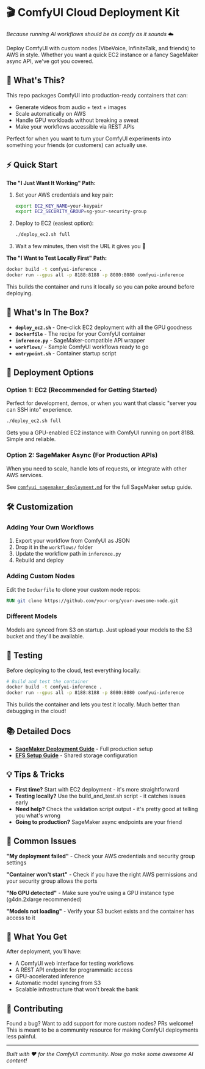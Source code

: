 # 🎬 ComfyUI Cloud Deployment Kit

*Because running AI workflows should be as comfy as it sounds* ☁️

Deploy ComfyUI with custom nodes (VibeVoice, InfiniteTalk, and friends) to AWS in style. Whether you want a quick EC2 instance or a fancy SageMaker async API, we've got you covered.

## 🚀 What's This?

This repo packages ComfyUI into production-ready containers that can:
- Generate videos from audio + text + images
- Scale automatically on AWS
- Handle GPU workloads without breaking a sweat
- Make your workflows accessible via REST APIs

Perfect for when you want to turn your ComfyUI experiments into something your friends (or customers) can actually use.

## ⚡ Quick Start

**The "I Just Want It Working" Path:**

1. Set your AWS credentials and key pair:
   ```bash
   export EC2_KEY_NAME=your-keypair
   export EC2_SECURITY_GROUP=sg-your-security-group
   ```

2. Deploy to EC2 (easiest option):
   ```bash
   ./deploy_ec2.sh full
   ```

3. Wait a few minutes, then visit the URL it gives you 🎉

**The "I Want to Test Locally First" Path:**

```bash
docker build -t comfyui-inference .
docker run --gpus all -p 8188:8188 -p 8080:8080 comfyui-inference
```

This builds the container and runs it locally so you can poke around before deploying.

## 📁 What's In The Box?

- **`deploy_ec2.sh`** - One-click EC2 deployment with all the GPU goodness
- **`Dockerfile`** - The recipe for your ComfyUI container
- **`inference.py`** - SageMaker-compatible API wrapper
- **`workflows/`** - Sample ComfyUI workflows ready to go
- **`entrypoint.sh`** - Container startup script

## 🎯 Deployment Options

### Option 1: EC2 (Recommended for Getting Started)
Perfect for development, demos, or when you want that classic "server you can SSH into" experience.

```bash
./deploy_ec2.sh full
```

Gets you a GPU-enabled EC2 instance with ComfyUI running on port 8188. Simple and reliable.

### Option 2: SageMaker Async (For Production APIs)
When you need to scale, handle lots of requests, or integrate with other AWS services.

See [`comfyui_sagemaker_deployment.md`](comfyui_sagemaker_deployment.md) for the full SageMaker setup guide.

## 🛠️ Customization

### Adding Your Own Workflows
1. Export your workflow from ComfyUI as JSON
2. Drop it in the `workflows/` folder
3. Update the workflow path in `inference.py`
4. Rebuild and deploy

### Adding Custom Nodes
Edit the `Dockerfile` to clone your custom node repos:
```dockerfile
RUN git clone https://github.com/your-org/your-awesome-node.git
```

### Different Models
Models are synced from S3 on startup. Just upload your models to the S3 bucket and they'll be available.

## 🧪 Testing

Before deploying to the cloud, test everything locally:

```bash
# Build and test the container
docker build -t comfyui-inference .
docker run --gpus all -p 8188:8188 -p 8080:8080 comfyui-inference
```

This builds the container and lets you test it locally. Much better than debugging in the cloud!

## 📚 Detailed Docs

- **[SageMaker Deployment Guide](comfyui_sagemaker_deployment.md)** - Full production setup
- **[EFS Setup Guide](EFS_SETUP_GUIDE.md)** - Shared storage configuration

## 💡 Tips & Tricks

- **First time?** Start with EC2 deployment - it's more straightforward
- **Testing locally?** Use the build_and_test.sh script - it catches issues early
- **Need help?** Check the validation script output - it's pretty good at telling you what's wrong
- **Going to production?** SageMaker async endpoints are your friend

## 🤔 Common Issues

**"My deployment failed"** - Check your AWS credentials and security group settings

**"Container won't start"** - Check if you have the right AWS permissions and your security group allows the ports

**"No GPU detected"** - Make sure you're using a GPU instance type (g4dn.2xlarge recommended)

**"Models not loading"** - Verify your S3 bucket exists and the container has access to it

## 🎉 What You Get

After deployment, you'll have:
- A ComfyUI web interface for testing workflows
- A REST API endpoint for programmatic access
- GPU-accelerated inference
- Automatic model syncing from S3
- Scalable infrastructure that won't break the bank

## 🤝 Contributing

Found a bug? Want to add support for more custom nodes? PRs welcome! This is meant to be a community resource for making ComfyUI deployments less painful.

---

*Built with ❤️ for the ComfyUI community. Now go make some awesome AI content!*
